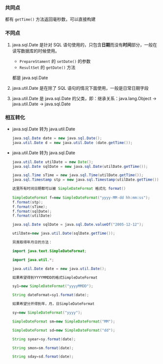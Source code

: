 ### 共同点

都有 `getTime()` 方法返回毫秒数，可以直接构建

### 不同点

1. java.sql.Date 是针对 SQL 语句使用的，只包含**日期**而没有**时间**部分，一般在读写数据库的时候使用。

   - `PrepareStament` 的 `setDate()` 的参数
   - `ResultSet` 的 `getDate()` 方法

   都是 java.sql.Date

2. java.util.Date 是在除了 SQL 语句的情况下面使用，一般是日常日期字段
3. java.util.Date 是 java.sql.Date 的父类，即：继承关系：java.lang.Object → java.util.Date →  java.sql.Date

### 相互转化

- java.sql.Date 转为 java.util.Date

  ```java
  java.sql.Date date = new java.sql.Date();
  java.util.Date d = new java.util.Date (date.getTime());
  ```

- java.util.Date 转为 java.sql.Date

  ```java
  java.util.Date utilDate = new Date();
  java.sql.Date sqlDate = new java.sql.Date(utilDate.getTime());
  
  java.sql.Time sTime = new java.sql.Time(utilDate.getTime());
  java.sql.Timestamp stp = new java.sql.Timestamp(utilDate.getTime());
  
  这里所有时间日期都可以被 SimpleDateFormat 格式化 format()
      
  SimpleDateFormat f=new SimpleDateFormat("yyyy-MM-dd hh:mm:ss");
  f.format(stp);
  f.format(sTime);
  f.format(sqlDate);
  f.format(utilDate)
  
  java.sql.Date sqlDate = java.sql.Date.valueOf("2005-12-12");
  
  utilDate=new java.util.Date(sqlDate.getTime());
  
  另类取得年月日的方法：
  
  import java.text.SimpleDateFormat;
  
  import java.util.*;
  
  java.util.Date date = new java.util.Date();
  
  如果希望得到YYYYMMDD的格式SimpleDateFormat
  
  sy1=new SimpleDateFormat("yyyyMMDD");
  
  String dateFormat=sy1.format(date);
  
  如果希望分开得到年，月，日SimpleDateFormat
  
  sy=new SimpleDateFormat("yyyy");
  
  SimpleDateFormat sm=new SimpleDateFormat("MM");
  
  SimpleDateFormat sd=new SimpleDateFormat("dd");
  
  String syear=sy.format(date);
  
  String smon=sm.format(date);
  
  String sday=sd.format(date);
  ```
